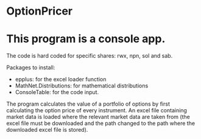 # OptionPricer

# This program is a console app. 

The code is hard coded for specific shares: rwx, npn, sol and sab.

Packages to install:
- epplus: for the excel loader function
- MathNet.Distributions: for mathematical distributions
- ConsoleTable: for the code input.

The program calculates the value of a portfolio of options by first calculating the option price of every instrument.
An excel file containing market data is loaded where the relevant market data are taken from (the excel file must be downloaded and the path changed to the path where the downloaded excel file is stored).


